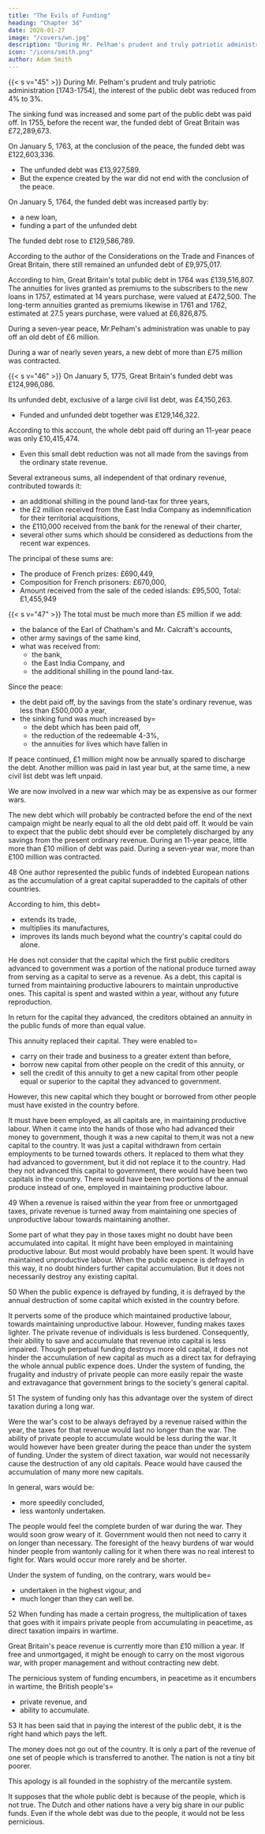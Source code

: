 ```yaml
---
title: "The Evils of Funding"
heading: "Chapter 3d"
date: 2020-01-27
image: "/covers/wn.jpg"
description: "During Mr. Pelham's prudent and truly patriotic administration [1743-1754], the interest of the public debt was reduced from 4% to 3%"
icon: "/icons/smith.png"
author: Adam Smith
---
```




{{< s v="45" >}} During Mr. Pelham's prudent and truly patriotic administration [1743-1754], the interest of the public debt was reduced from 4% to 3%.

The sinking fund was increased and some part of the public debt was paid off. In 1755, before the recent war, the funded debt of Great Britain was £72,289,673.

On January 5, 1763, at the conclusion of the peace, the funded debt was £122,603,336.
- The unfunded debt was £13,927,589.
- But the expence created by the war did not end with the conclusion of the peace.

On January 5, 1764, the funded debt was increased partly by:
- a new loan,
- funding a part of the unfunded debt

The funded debt rose to £129,586,789.

According to the author of the Considerations on the Trade and Finances of Great Britain, there still remained an unfunded debt of £9,975,017.

According to him, Great Britain's total public debt in 1764 was £139,516,807.
The annuities for lives granted as premiums to the subscribers to the new loans in 1757, estimated at 14 years purchase, were valued at £472,500.
The long-term annuities granted as premiums likewise in 1761 and 1762, estimated at 27.5 years purchase, were valued at £6,826,875.

During a seven-year peace, Mr.Pelham's administration was unable to pay off an old debt of £6 million.

During a war of nearly seven years, a new debt of more than £75 million was contracted.


{{< s v="46" >}} On January 5, 1775, Great Britain's funded debt was £124,996,086.

Its unfunded debt, exclusive of a large civil list debt, was £4,150,263.
- Funded and unfunded debt together was £129,146,322.

According to this account, the whole debt paid off during an 11-year peace was only £10,415,474.
- Even this small debt reduction was not all made from the savings from the ordinary state revenue.

Several extraneous sums, all independent of that ordinary revenue, contributed towards it:
- an additional shilling in the pound land-tax for three years,
- the £2 million received from the East India Company as indemnification for their territorial acquisitions,
- the £110,000 received from the bank for the renewal of their charter,
- several other sums which should be considered as deductions from the recent war expences.
        
The principal of these sums are:
- The produce of French prizes: £690,449,
- Composition for French prisoners: £670,000,
- Amount received from the sale of the ceded islands: £95,500, Total: £1,455,949

{{< s v="47" >}} The total must be much more than £5 million if we add:
- the balance of the Earl of Chatham's and Mr. Calcraft's accounts,
- other army savings of the same kind,
- what was received from:
  - the bank,
  - the East India Company, and
  - the additional shilling in the pound land-tax.

Since the peace:
- the debt paid off, by the savings from the state's ordinary revenue, was less than £500,000 a year,
- the sinking fund was much increased by= 
  - the debt which has been paid off,
  - the reduction of the redeemable 4-3%,
  - the annuities for lives which have fallen in

If peace continued, £1 million might now be annually spared to discharge the debt. Another million was paid in last year but, at the same time, a new civil list debt was left unpaid.

We are now involved in a new war which may be as expensive as our former wars.

The new debt which will probably be contracted before the end of the next campaign might be nearly equal to all the old debt paid off.
It would be vain to expect that the public debt should ever be completely discharged by any savings from the present ordinary revenue.
    During an 11-year peace, little more than £10 million of debt was paid.
        During a seven-year war, more than £100 million was contracted.

48 One author represented the public funds of indebted European nations as the accumulation of a great capital superadded to the capitals of other countries.

According to him, this debt= 
- extends its trade,
- multiplies its manufactures,
- improves its lands much beyond what the country's capital could do alone.

He does not consider that the capital which the first public creditors advanced to government was a portion of the national produce turned away from serving as a capital to serve as a revenue.
    As a debt, this capital is turned from maintaining productive labourers to maintain unproductive ones.
    This capital is spent and wasted within a year, without any future reproduction.

In return for the capital they advanced, the creditors obtained an annuity in the public funds of more than equal value.

This annuity replaced their capital.
They were enabled to= 
- carry on their trade and business to a greater extent than before,
- borrow new capital from other people on the credit of this annuity, or
- sell the credit of this annuity to get a new capital from other people equal or superior to the capital they advanced to government.

However, this new capital which they bought or borrowed from other people must have existed in the country before.

It must have been employed, as all capitals are, in maintaining productive labour.
When it came into the hands of those who had advanced their money to government, though it was a new capital to them,it was not a new capital to the country.
It was just a capital withdrawn from certain employments to be turned towards others.
It replaced to them what they had advanced to government, but it did not replace it to the country.
Had they not advanced this capital to government, there would have been two capitals in the country.
    There would have been two portions of the annual produce instead of one, employed in maintaining productive labour.

49 When a revenue is raised within the year from free or unmortgaged taxes, private revenue is turned away from maintaining one species of unproductive labour towards maintaining another.

Some part of what they pay in those taxes might no doubt have been accumulated into capital.
It might have been employed in maintaining productive labour.
But most would probably have been spent.
    It would have maintained unproductive labour.
    When the public expence is defrayed in this way, it no doubt hinders further capital accumulation.
        But it does not necessarily destroy any existing capital.

50 When the public expence is defrayed by funding, it is defrayed by the annual destruction of some capital which existed in the country before.

It perverts some of the produce which maintained productive labour, towards maintaining unproductive labour.
However, funding makes taxes lighter.
    The private revenue of individuals is less burdened.
    Consequently, their ability to save and accumulate that revenue into capital is less impaired.
Though perpetual funding destroys more old capital, it does not hinder the accumulation of new capital as much as a direct tax for defraying the whole annual public expence does.
    Under the system of funding, the frugality and industry of private people can more easily repair the waste and extravagance that government brings to the society's general capital.

51 The system of funding only has this advantage over the system of direct taxation during a long war.

Were the war's cost to be always defrayed by a revenue raised within the year, the taxes for that revenue would last no longer than the war.
    The ability of private people to accumulate would be less during the war.
    It would however have been greater during the peace than under the system of funding.
Under the system of direct taxation, war would not necessarily cause the destruction of any old capitals.
    Peace would have caused the accumulation of many more new capitals.

In general, wars would be:
- more speedily concluded,
- less wantonly undertaken.

The people would feel the complete burden of war during the war.
    They would soon grow weary of it.
    Government would then not need to carry it on longer than necessary.
    The foresight of the heavy burdens of war would hinder people from wantonly calling for it when there was no real interest to fight for.
Wars would occur more rarely and be shorter.

Under the system of funding, on the contrary, wars would be= 
- undertaken in the highest vigour, and
- much longer than they can well be.

52 When funding has made a certain progress, the multiplication of taxes that goes with it impairs private people from accumulating in peacetime, as direct taxation impairs in wartime.

Great Britain's peace revenue is currently more than £10 million a year.
    If free and unmortgaged, it might be enough to carry on the most vigorous war, with proper management and without contracting new debt.

The pernicious system of funding encumbers, in peacetime as it encumbers in wartime, the British people's= 
- private revenue, and
- ability to accumulate.

53 It has been said that in paying the interest of the public debt, it is the right hand which pays the left.

The money does not go out of the country.
It is only a part of the revenue of one set of people which is transferred to another. The nation is not a tiny bit poorer.

This apology is all founded in the sophistry of the mercantile system.

It supposes that the whole public debt is because of the people, which is not true. The Dutch and other nations have a very big share in our public funds. Even if the whole debt was due to the people, it would not be less pernicious.
